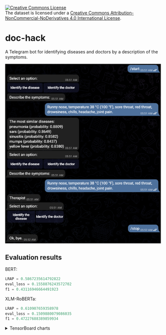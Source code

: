 <a rel="license" href="http://creativecommons.org/licenses/by-nc-nd/4.0/"><img alt="Creative Commons License" style="border-width:0" src="https://i.creativecommons.org/l/by-nc-nd/4.0/88x31.png" /></a><br />The dataset is licensed under a <a rel="license" href="http://creativecommons.org/licenses/by-nc-nd/4.0/">Creative Commons Attribution-NonCommercial-NoDerivatives 4.0 International License</a>.

# doc-hack

A Telegram bot for identifying diseases and doctors by a description of the symptoms.

![](media/screenshot.png)

## Evaluation results

BERT:
```javascript
LRAP = 0.5867235614792822
eval_loss = 0.1558876243572702
f1 = 0.43116946664491923
```

XLM-RoBERTa:
```javascript
LRAP = 0.610907659358978
eval_loss = 0.1509880079086035
f1 = 0.47227688389859934
```

<details>
  <summary>TensorBoard charts</summary>
  
  Red -- BERT, blue -- XLM-RoBERTa.
  
  _eval_eval_loss_
  
  ![](media/eval_eval_loss.svg)
  
  _eval_f1_
  
  ![](media/eval_f1.svg)
  
  _eval_LRAP_
  
  ![](media/eval_LRAP.svg)
  
  _loss_
  
  ![](media/loss.svg)
  
  _lr_
  
  ![](media/lr.svg)
</details>

